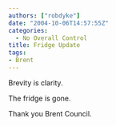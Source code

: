 ```yaml
---
authors: ["robdyke"]
date: "2004-10-06T14:57:55Z"
categories:
  - No Overall Control
title: Fridge Update
tags:
- Brent
---
```

Brevity is clarity.

The fridge is gone.

Thank you Brent Council.
